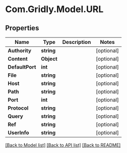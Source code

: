# Com.Gridly.Model.URL

## Properties

Name | Type | Description | Notes
------------ | ------------- | ------------- | -------------
**Authority** | **string** |  | [optional] 
**Content** | **Object** |  | [optional] 
**DefaultPort** | **int** |  | [optional] 
**File** | **string** |  | [optional] 
**Host** | **string** |  | [optional] 
**Path** | **string** |  | [optional] 
**Port** | **int** |  | [optional] 
**Protocol** | **string** |  | [optional] 
**Query** | **string** |  | [optional] 
**Ref** | **string** |  | [optional] 
**UserInfo** | **string** |  | [optional] 

[[Back to Model list]](../README.md#documentation-for-models) [[Back to API list]](../README.md#documentation-for-api-endpoints) [[Back to README]](../README.md)

